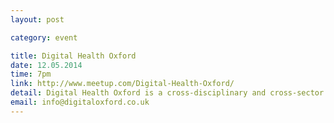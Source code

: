 ```yaml
---
layout: post

category: event

title: Digital Health Oxford
date: 12.05.2014
time: 7pm
link: http://www.meetup.com/Digital-Health-Oxford/
detail: Digital Health Oxford is a cross-disciplinary and cross-sector group that aims to promote all things related to digital health within Oxford Speaker - Prof Sir Muir Gray
email: info@digitaloxford.co.uk
---
```

